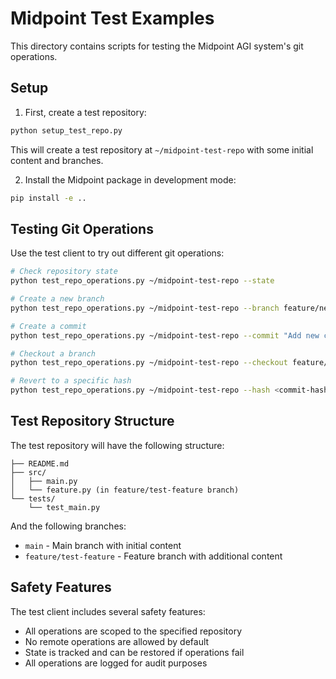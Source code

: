 # Midpoint Test Examples

This directory contains scripts for testing the Midpoint AGI system's git operations.

## Setup

1. First, create a test repository:
```bash
python setup_test_repo.py
```
This will create a test repository at `~/midpoint-test-repo` with some initial content and branches.

2. Install the Midpoint package in development mode:
```bash
pip install -e ..
```

## Testing Git Operations

Use the test client to try out different git operations:

```bash
# Check repository state
python test_repo_operations.py ~/midpoint-test-repo --state

# Create a new branch
python test_repo_operations.py ~/midpoint-test-repo --branch feature/new-feature

# Create a commit
python test_repo_operations.py ~/midpoint-test-repo --commit "Add new changes"

# Checkout a branch
python test_repo_operations.py ~/midpoint-test-repo --checkout feature/test-feature

# Revert to a specific hash
python test_repo_operations.py ~/midpoint-test-repo --hash <commit-hash>
```

## Test Repository Structure

The test repository will have the following structure:
```
├── README.md
├── src/
│   ├── main.py
│   └── feature.py (in feature/test-feature branch)
└── tests/
    └── test_main.py
```

And the following branches:
- `main` - Main branch with initial content
- `feature/test-feature` - Feature branch with additional content

## Safety Features

The test client includes several safety features:
- All operations are scoped to the specified repository
- No remote operations are allowed by default
- State is tracked and can be restored if operations fail
- All operations are logged for audit purposes 